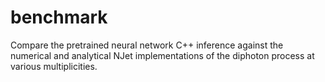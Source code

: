 # benchmark
Compare the pretrained neural network C++ inference against the numerical and analytical NJet implementations of the diphoton process at various multiplicities.
